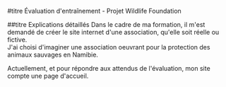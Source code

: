 #titre Évaluation d'entraînement - Projet Wildlife Foundation

##titre Explications détaillés
Dans le cadre de ma formation, il m'est demandé de créer le site internet d'une association, qu'elle soit réelle ou fictive.  
J'ai choisi d'imaginer une association oeuvrant pour la protection des animaux sauvages en Namibie. 

Actuellement, et pour répondre aux attendus de l'évaluation, mon site compte une page d'accueil.
 
